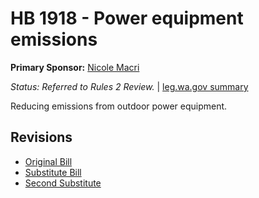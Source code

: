 # HB 1918 - Power equipment emissions
**Primary Sponsor:** [Nicole Macri](/person/leg/nicole.macri.md)

*Status: Referred to Rules 2 Review.* | [leg.wa.gov summary](https://app.leg.wa.gov/billsummary?BillNumber=1918&Year=2021)

Reducing emissions from outdoor power equipment.

## Revisions
* [Original Bill](1/)
* [Substitute Bill](S/)
* [Second Substitute](S2/)